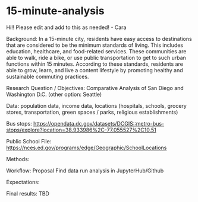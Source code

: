 # 15-minute-analysis
Hi!! Please edit and add to this as needed! - Cara

Background:  In a 15-minute city, residents have easy access to destinations that are considered to be the minimum standards of living. This includes education, healthcare, and food-related services. These communities are able to walk, ride a bike, or use public transportation to get to such urban functions within 15 minutes. According to these standards, residents are able to grow, learn, and live a content lifestyle by promoting healthy and sustainable commuting practices.

Research Question / Objectives: Comparative Analysis of San Diego and Washington D.C. (other option: Seattle)


Data: population data, income data, locations (hospitals, schools, grocery stores, transportation, green spaces / parks, religious establishments)

Bus stops: https://opendata.dc.gov/datasets/DCGIS::metro-bus-stops/explore?location=38.933986%2C-77.055527%2C10.51 

Public School File: https://nces.ed.gov/programs/edge/Geographic/SchoolLocations 



Methods: 


Workflow: Proposal
          Find data
          run analysis in JupyterHub/Github


Expectations:



Final results: TBD




